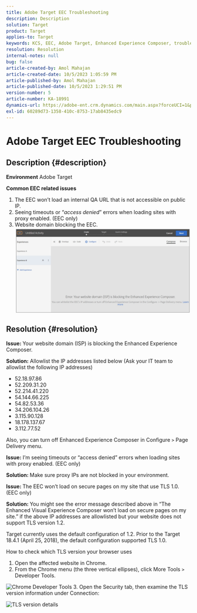 ```yaml
---
title: Adobe Target EEC Troubleshooting
description: Description
solution: Target
product: Target
applies-to: Target
keywords: KCS, EEC, Adobe Target, Enhanced Experience Composer, troubleshooting
resolution: Resolution
internal-notes: null
bug: false
article-created-by: Amol Mahajan
article-created-date: 10/5/2023 1:05:59 PM
article-published-by: Amol Mahajan
article-published-date: 10/5/2023 1:29:51 PM
version-number: 5
article-number: KA-18991
dynamics-url: https://adobe-ent.crm.dynamics.com/main.aspx?forceUCI=1&pagetype=entityrecord&etn=knowledgearticle&id=4ba71ee9-7f63-ee11-be6e-6045bd006b3d
exl-id: 60289d73-1358-410c-8753-17ab8435edc9
---
```

# Adobe Target EEC Troubleshooting

## Description {#description}


<b>Environment</b>
 Adobe Target

<b>Common EEC related issues</b>
 1. The EEC won’t load an internal QA URL that is not accessible on public IP.
 2. Seeing timeouts or “*access denied*” errors when loading sites with proxy enabled. (EEC only)
 3. Website domain blocking the EEC.
<br>![](assets/___4ca71ee9-7f63-ee11-be6e-6045bd006b3d___.png)

## Resolution {#resolution}


<b>Issue: </b>Your website domain (ISP) is blocking the Enhanced Experience Composer.

<b>Solution:</b> Allowlist the IP addresses listed below (Ask your IT team to allowlist the following IP addresses)



- 52.18.97.86
- 52.209.31.20
- 52.214.41.220
- 54.144.66.225
- 54.82.53.36
- 34.206.104.26
- 3.115.90.128
- 18.178.137.67
- 3.112.77.52


Also, you can turn off Enhanced Experience Composer in Configure `>`  Page Delivery menu.





<b>Issue:</b> I’m seeing timeouts or “access denied” errors when loading sites with proxy enabled. (EEC only)

<b>Solution: </b>Make sure proxy IPs are not blocked in your environment.



<b>Issue: </b>The EEC won’t load on secure pages on my site that use TLS 1.0. (EEC only)

<b>Solution: </b>You might see the error message described above in “The Enhanced Visual Experience Composer won’t load on secure pages on my site.” if the above IP addresses are allowlisted but your website does not support TLS version 1.2.

Target currently uses the default configuration of 1.2. Prior to the Target 18.4.1 (April 25, 2018), the default configuration supported TLS 1.0.

How to check which TLS version your browser uses
1. Open the affected website in Chrome.
2. From the Chrome menu (the three vertical ellipses), click More Tools `>`  Developer Tools.

![Chrome Developer Tools](https://experienceleague.adobe.com/docs/target/assets/chrome-developer-tools.png?lang=en)
3. Open the Security tab, then examine the TLS version information under Connection:

![TLS version details](https://experienceleague.adobe.com/docs/target/assets/chrome-tls-version.png?lang=en)
